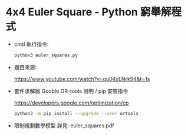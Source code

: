 # 4x4 Euler Square - Python 窮舉解程式

- cmd 執行指令:

  ```bash
  python3 euler_squares.py
  ```

  

- 題目來源:

  https://www.youtube.com/watch?v=qu04xLNrk94&t=1s

- 套件求解器 Gooble OR-tools 說明 / pip 安裝指令

  https://developers.google.com/optimization/cp

  ```bash
  python3 -m pip install --upgrade --user ortools
  ```

  

- 限制規劃數學模型 詳見:  euler_squares.pdf

  

  

  